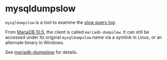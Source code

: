 
# mysqldumpslow

`mysqldumpslow` is a tool to examine the [slow query log](../../server-management/server-monitoring-logs/slow-query-log/slow-query-log-overview.md).


From [MariaDB 10.5](../../../release-notes/mariadb-community-server/what-is-mariadb-105.md), the client is called `mariadb-dumpslow`. It can still be accessed under its original `mysqldumpslow` name via a symlink in Linux, or an alternate binary in Windows.



See [mariadb-dumpslow](../mariadb-dumpslow.md) for details.

